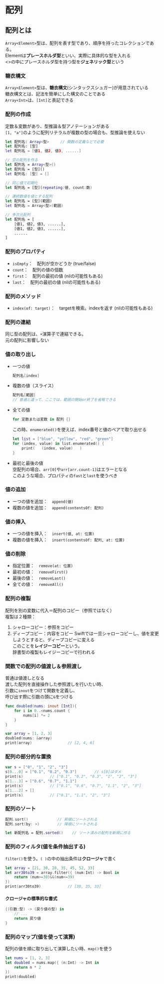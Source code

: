 # 配列

## 配列とは

`Array<Element>`型は、配列を表す型であり、順序を持ったコレクションである。  
Elementは**プレースホルダ型**といい、実際に具体的な型を入れる  
<>の中にプレースホルダ型を持つ型を**ジェネリック型**という

### 糖衣構文

`Array<Element>`型は、**糖衣構文**(シンタックスシュガー)が用意されている  
糖衣構文とは、記法を簡単にした構文のことである  
`Array<Int>`は、`[Int]`と表記できる

### 配列の作成

定数＆変数があり、型推論＆型アノテーションがある  
`[1, "a"]`のように配列リテラルが複数の型の場合も、型推論を使えない
```swift
let 配列名: Array<型>     // 関数の定義などで必要
let 配列名: [型]
let 配列名 = [値1, 値2, 値3, ......]

// 空の配列を作る
let 配列名 = Array<型>()
let 配列名 = [型]()
let 配列名: [型] = []

// 同じ値で初期化
let 配列名 = [型](repeating:値, count:数)

// 連続数値を値とする配列
let 配列名 = [型](範囲)
let 配列名 = Array<型>(範囲)

// 多次元配列
let 配列名 = [
    [値1, 値2, 値3, ......],
    [値1, 値2, 値3, ......],
    ......
]
```

### 配列のプロパティ

- `isEmpty`：　配列が空かどうか (true/false)
- `count`：　配列の値の個数
- `first`：　配列の最初の値 (nilの可能性もある)
- `last`：　配列の最初の値 (nilの可能性もある)

### 配列のメソッド

- `index(of: target)`：　targetを検索。indexを返す (nilの可能性もある)

### 配列の連結

同じ型の配列は、`+`演算子で連結できる。  
元の配列に影響しない

### 値の取り出し

- 一つの値
    ```swift
    配列名[index]
    ```
- 複数の値（スライス）
    ```swift
    配列名[範囲]
    // 普通と違って、ここでは、範囲の開始or終了を省略できる
    ```
- 全ての値
    ```swift
    for 定数または変数 in 配列 {}
    ```
    この時、`enumerated()`を使えば、index番号と値のペアで取り出せる
    ```swift
    let list = ["blue", "yellow", "red", "green"]
    for (index, value) in list.enumerated() {
        print(   (index, value)   )
    }
    ```
- 最初と最後の値  
    空配列の場合、`arr[0]`や`arr[arr.count-1]`はエラーとなる  
    このような場合、プロパティの`fast`と`last`を使うべき

### 値の追加

- 一つの値を追加：　`append(値)`
- 複数の値を追加：　`append(contentsOf: 配列)`

### 値の挿入

- 一つの値を挿入：　`insert(値, at: 位置)`
- 複数の値を挿入：　`insert(contentsOf: 配列, at: 位置)`

### 値の削除

- 指定位置：　`remove(at: 位置)`
- 最初の値：　`removeFirst()`
- 最後の値：　`removeLast()`
- 全ての値：　`removeAll()`

### 配列の複製

配列を別の変数に代入＝配列のコピー（参照ではなく）  
複製は２種類：
1. シャローコピー：参照をコピー
2. ディープコピー：内容をコピー
Swiftでは一旦シャローコピーし、値を変更しようとすると、ディープコピーに変える  
このことを**レイジーコピー**という。  
辞書型の複製もレイジーコピーで行われる

### 関数での配列の値渡し＆参照渡し

普通は値渡しとなる  
渡した配列を直接操作した参照渡しを行いたい時、  
引数に`inout`をつけて関数を定義し、  
呼び出す際に引数の頭に`&`をつける
```swift
func doubled(nums: inout [Int]){
    for i in 0..<nums.count {
        nums[i] *= 2
    }
}

var array = [1, 2, 3]
doubled(nums: &array)
print(array)                // [2, 4, 6]
```

### 配列の部分的な置換

```swift
var s = ["0", "1", "2", "3"]
s[0...0] = ["0.1", "0.2", "0.3"]        // s[0]はダメ
print(s)            // ["0.1", "0.2", "0.3", "1", "2", "3"]
s[1...3] = ["0.6", "0.7", "1.1"]
print(s)            // ["0.1", "0.6", "0.7", "1.1", "2", "3"]
s[1...2] = []
print(s)            // ["0.1", "1.1", "2", "3"]
```

### 配列のソート

```swift
配列.sort()             // 昇順にソートされる
配列.sort(by: >)        // 降順にソートされる

let 新配列名 = 配列.sorted()    // ソート済みの配列を新規に作る
```

### 配列のフィルタ(値を条件抽出する)

`filter()`を使う。`( )`の中の抽出条件は**クロージャ**で書く
```swift
let array = [21, 30, 28, 35, 45, 52, 33]
let arr30to39 = array.filter({ (num:Int) -> Bool in
    return (num>=30)&&(num<=39)
})
print(arr30to39)            // [30, 35, 33]
```

#### クロージャの標準的な書式

```swift
{(引数:型) -> (戻り値の型) in
    // ...
    return 戻り値
}
```

### 配列のマップ(値を使って演算)

配列の値を順に取り出して演算したい時、`map()`を使う
```swift
let nums = [1, 2, 3]
let doubled = nums.map({ (n:Int) -> Int in
    return n * 2
})
print(doubled)
```
